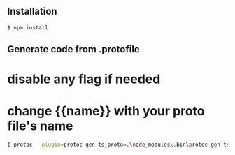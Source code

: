 ## Installation

```bash
$ npm install
```

## Generate code from .protofile

# disable any flag if needed

# change {{name}} with your proto file's name

```bash
$ protoc --plugin=protoc-gen-ts_proto=.\node_modules\.bin\protoc-gen-ts_proto.cmd --ts_proto_out=./entities --ts_proto_opt=nestJs=true --ts_proto_opt=useDate=true ./protos/{{name}}.proto
```
